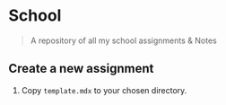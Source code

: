 # School

> A repository of all my school assignments & Notes

## Create a new assignment

1. Copy `template.mdx` to your chosen directory.